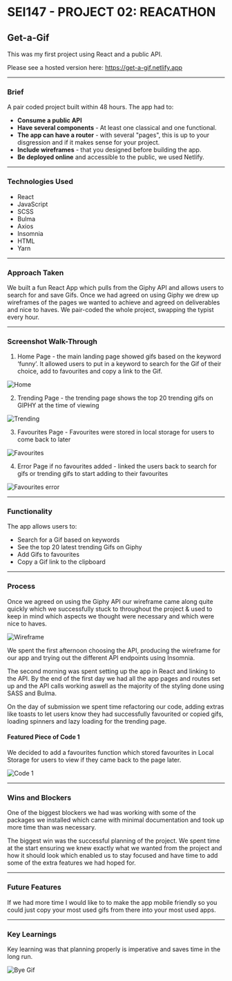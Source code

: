 # SEI147 - PROJECT 02: REACATHON
## Get-a-Gif

This was my first project using React and a public API. 

Please see a hosted version here:  https://get-a-gif.netlify.app
- - - -
### Brief
A pair coded project built within 48 hours. The app had to: 

* **Consume a public API** 
* **Have several components** - At least one classical and one functional.
* **The app can have a router** - with several "pages", this is up to your disgression and if it makes sense for your project.
* **Include wireframes** - that you designed before building the app.
* **Be deployed online** and accessible to the public, we used Netlify.

- - - -

### Technologies Used 
* React
* JavaScript
* SCSS
* Bulma
* Axios
* Insomnia
* HTML
* Yarn

- - - -

### Approach Taken 
We built a fun React App which pulls from the Giphy API and allows users to search for and save Gifs.
Once we had agreed on using Giphy we drew up wireframes of the pages we wanted to achieve and agreed on deliverables and nice to haves. 
We pair-coded the whole project, swapping the typist every hour.

- - - -

### Screenshot Walk-Through

1. Home Page - the main landing page showed gifs based on the keyword ‘funny’. It allowed users to put in a keyword to search for the Gif of their choice, add to favourites and copy a link to the Gif. 

![Home](./src/assets/readme/home.png)

2. Trending Page - the trending page shows the top 20 trending gifs on GIPHY at the time of viewing

![Trending](./src/assets/readme/trending.png)

3. Favourites Page - Favourites were stored in local storage for users to come back to later 

![Favourites](./src/assets/readme/favourites.png)

4. Error Page if no favourites added - linked the users back to search for gifs or trending gifs to start adding to their favourites

![Favourites error](./src/assets/readme/favouriteserr.png)

- - - -

### Functionality 

The app allows users to:
* Search for a Gif based on keywords
* See the top 20 latest trending Gifs on Giphy
* Add Gifs to favourites
* Copy a Gif link to the clipboard 
- - - -

### Process

Once we agreed on using the Giphy API our wireframe came along quite quickly which we successfully stuck to throughout the project & used to keep in mind which aspects we thought were necessary and which were nice to haves. 

![Wireframe](./src/assets/readme/wireframe.png)

We spent the first afternoon choosing the API, producing the wireframe for our app and trying out the different API endpoints using Insomnia. 

The second morning was spent setting up the app in React and linking to the API. By the end of the first day we had all the app pages and routes set up and the API calls working aswell as the majority of the styling done using SASS and Bulma. 

On the day of submission we spent time refactoring our code, adding extras like toasts to let users know they had successfully favourited or copied gifs, loading spinners and lazy loading for the trending page. 


#### Featured Piece of Code 1 

We decided to add a favourites function which stored favourites in Local Storage for users to view if they came back to the page later. 

![Code 1](./src/assets/readme/code1.png)
- - - -


### Wins and Blockers 

One of the biggest blockers we had was working with some of the packages we installed which came with minimal documentation and took up more time than was necessary.

The biggest win was the successful planning of the project. We spent time at the start ensuring we knew exactly what we wanted from the project and how it should look which enabled us to stay focused and have time to add some of the extra features we had hoped for.
- - - -

### Future Features 
If we had more time I would like to to make the app mobile friendly so you could just copy your most used gifs from there into your most used apps. 
- - - -

### Key Learnings

Key learning was that planning properly is imperative and saves time in the long run. 

![Bye Gif](./src/assets/readme/endgif.png)